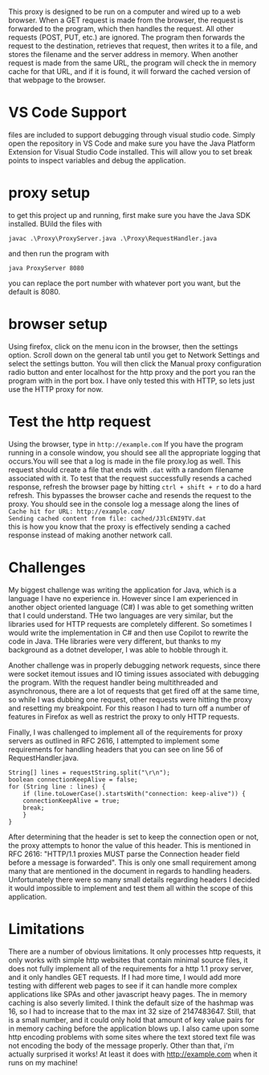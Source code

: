 This proxy is designed to be run on a computer and wired up to a web browser. When a GET request is made from the browser, the request is forwarded to the program, which then handles the request. All other requests (POST, PUT, etc.) are ignored. The program then forwards the request to the destination, retrieves that request, then writes it to a file, and stores the filename and the server address in memory. When another request is made from the same URL, the program will check the in memory cache for that URL, and if it is found, it will forward the cached version of that webpage to the browser.

# VS Code Support

files are included to support debugging through visual studio code. Simply open the repository in VS Code and make sure you have the Java Platform Extension for Visual Studio Code installed. This will allow you to set break points to inspect variables and debug the application.

# proxy setup

to get this project up and running, first make sure you have the Java SDK installed. BUild the files with

`javac .\Proxy\ProxyServer.java .\Proxy\RequestHandler.java`

and then run the program with

`java ProxyServer 8080`

you can replace the port number with whatever port you want, but the default is 8080.

# browser setup

Using firefox, click on the menu icon in the browser, then the settings option. Scroll down on the general tab until you get to Network Settings and select the settings button. You will then click the Manual proxy configuration radio button and enter localhost for the http proxy and the port you ran the program with in the port box. I have only tested this with HTTP, so lets just use the HTTP proxy for now.

# Test the http request

Using the browser, type in `http://example.com` If you have the program running in a console window, you should see all the appropriate logging that occurs.You will see that a log is made in the file proxy.log as well. This request should create a file that ends with `.dat` with a random filename associated with it. To test that the request successfully resends a cached response, refresh the browser page by hitting `ctrl + shift + r` to do a hard refresh. This bypasses the browser cache and resends the request to the proxy. You should see in the console log a message along the lines of  
`Cache hit for URL: http://example.com/`  
`Sending cached content from file: cached/J3lcENI9TV.dat`  
this is how you know that the proxy is effectively sending a cached response instead of making another network call.

# Challenges

My biggest challenge was writing the application for Java, which is a language I have no experience in. However since I am experienced in another object oriented language (C#) I was able to get something written that I could understand. THe two languages are very similar, but the libraries used for HTTP requests are completely different. So sometimes I would write the implementation in C# and then use Copilot to rewrite the code in Java. THe libraries were very different, but thanks to my background as a dotnet developer, I was able to hobble through it.

Another challenge was in properly debugging network requests, since there were socket itemout issues and IO timing issues associated with debugging the program. WIth the request handler being multithreaded and asynchronous, there are a lot of requests that get fired off at the same time, so while I was dubbing one request, other requests were hitting the proxy and resetting my breakpoint. For this reason I had to turn off a number of features in Firefox as well as restrict the proxy to only HTTP requests.

Finally, I was challenged to implement all of the requirements for proxy servers as outlined in RFC 2616, I attempted to implement some requirements for handling headers that you can see on line 56 of RequestHandler.java.

```
String[] lines = requestString.split("\r\n");
boolean connectionKeepAlive = false;
for (String line : lines) {
    if (line.toLowerCase().startsWith("connection: keep-alive")) {
    connectionKeepAlive = true;
    break;
    }
}
```

After determining that the header is set to keep the connection open or not, the proxy attempts to honor the value of this header. This is mentioned in RFC 2616: "HTTP/1.1 proxies MUST parse the Connection header field before a message is forwarded". This is only one small requirement among many that are mentioned in the document in regards to handling headers. Unfortunately there were so many small details regarding headers I decided it would impossible to implement and test them all within the scope of this application.

# Limitations
There are a number of obvious limitations. It only processes http requests, it only works with simple http websites that contain minimal source files, it does not fully implement all of the requirements for a http 1.1 proxy server, and it only handles GET requests. If I had more time, I would add more testing with different web pages to see if it can handle more complex applications like SPAs and other javascript heavy pages. The in memory caching is also severly limited. I think the default size of the hashmap was 16, so I had to increase that to the max int 32 size of 2147483647. Still, that is a small number, and it could only hold that amount of key value pairs for in memory caching before the application blows up. I also came upon some http encoding problems with some sites where the text stored text file was not encoding the body of the message properly. Other than that, i'm actually surprised it works! At least it does with http://example.com when it runs on my machine!